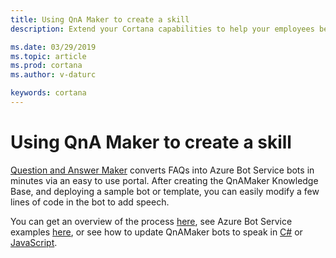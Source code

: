 ```yaml
---
title: Using QnA Maker to create a skill
description: Extend your Cortana capabilities to help your employees be more productive. 

ms.date: 03/29/2019
ms.topic: article
ms.prod: cortana
ms.author: v-daturc

keywords: cortana
---  
```


# Using QnA Maker to create a skill  

[Question and Answer Maker](https://www.qnamaker.ai/) converts FAQs into Azure Bot Service bots in minutes via an easy to use portal. After creating the QnAMaker Knowledge Base, and deploying a sample bot or template, you can easily modify a few lines of code in the bot to add speech.

You can get an overview of the process [here](https://docs.microsoft.com/azure/cognitive-services/qnamaker/overview/overview), see Azure Bot Service examples [here](https://docs.microsoft.com/azure/bot-service/bot-builder-howto-qna?view=azure-bot-service-4.0&tabs=cs), or see how to update QnAMaker bots to speak in [C#](https://github.com/Microsoft/cortana-skills-samples/tree/master/Consumer/CSharp/V4Patches) or [JavaScript](https://github.com/Microsoft/cortana-skills-samples/tree/master/Consumer/Node/V4Patches).
